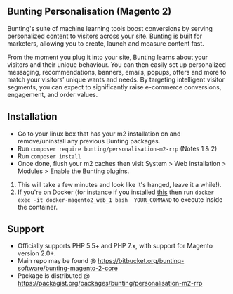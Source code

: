 ## Bunting Personalisation (Magento 2)

Bunting's suite of machine learning tools boost conversions by serving personalized content to visitors across your site. Bunting is built for marketers, allowing you to create, launch and measure content fast.

From the moment you plug it into your site, Bunting learns about your visitors and their unique behaviour. You can then easily set up personalized messaging, recommendations, banners, emails, popups, offers and more to match your visitors’ unique wants and needs. By targeting intelligent visitor segments, you can expect to significantly raise e-commerce conversions, engagement, and order values.

## Installation

* Go to your linux box that has your m2 installation on and remove/uninstall any previous Bunting packages.
* Run `composer require bunting/personalisation-m2-rrp` (Notes 1 & 2)
* Run `composer install`
* Once done, flush your m2 caches then visit System > Web installation > Modules > Enable the Bunting plugins.   

1. This will take a few minutes and look like it's hanged, leave it a while!).
2. If you're on Docker (for instance if you installed [this](https://github.com/buntingsoftware/docker-magento2]) then run `docker exec -it docker-magento2_web_1 bash  YOUR_COMMAND` to execute inside the container.

## Support

* Officially supports PHP 5.5+ and PHP 7.x, with support for Magento version 2.0+.
* Main repo may be found @ https://bitbucket.org/bunting-software/bunting-magento-2-core
* Package is distributed @ https://packagist.org/packages/bunting/personalisation-m2-rrp

